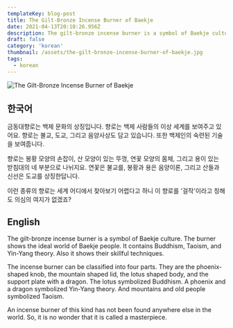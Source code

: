 ```yaml
---
templateKey: blog-post
title: The Gilt-Bronze Incense Burner of Baekje
date: 2021-04-13T20:10:26.956Z
description: The gilt-bronze incense burner is a symbol of Baekje culture. The burner shows the ideal world of Baekje people. It contains Buddhism, Taoism, and Yin-Yang theory. Also it shows their skillful techniques.
draft: false
category: 'korean'
thumbnail: /assets/the-gilt-bronze-incense-burner-of-baekje.jpg
tags:
  - korean
---
```


![The Gilt-Bronze Incense Burner of Baekje](/assets/the-gilt-bronze-incense-burner-of-baekje.jpg 'The Gilt-Bronze Incense Burner of Baekje')

## 한국어

금동대향로는 백제 문화의 상징입니다. 향로는 백제 사람들의 이상 세계를 보여주고 있어요. 향로는 불교, 도교, 그리고 음양사상도 담고 있습니다. 또한 백제인의 숙련된 기술을 보여줍니다.

향로는 봉황 모양의 손잡이, 산 모양이 있는 뚜껑, 연꽃 모양의 몸체, 그리고 용이 있는 받침대의 네 부분으로 나뉘지요. 연꽃은 불교를, 봉황과 용은 음양이론, 그리고 산들과 신선은 도교를 상징한답니다.

이런 종류의 향로는 세계 어디에서 찾아보기 어렵다고 하니 이 향로를 '걸작'이라고 칭해도 의심의 여지가 없겠죠?

## English

The gilt-bronze incense burner is a symbol of Baekje culture. The burner shows the ideal world of Baekje people. It contains Buddhism, Taoism, and Yin-Yang theory. Also it shows their skillful techniques.

The incense burner can be classified into four parts. They are the phoenix-shaped knob, the mountain shaped lid, the lotus shaped body, and the support plate with a dragon. The lotus symbolized Buddhism. A phoenix and a dragon symbolized Yin-Yang theory. And mountains and old people symbolized Taoism.

An incense burner of this kind has not been found anywhere else in the world. So, it is no wonder that it is called a masterpiece.
